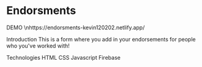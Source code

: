 # Endorsments
DEMO
\nhttps://endorsments-kevin120202.netlify.app/

Introduction
This is a form where you add in your endorsements for people who you've worked with!

Technologies
HTML
CSS
Javascript
Firebase
